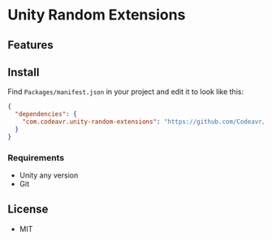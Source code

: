 Unity Random Extensions
===

## Features



## Install

Find `Packages/manifest.json` in your project and edit it to look like this:
```json
{
  "dependencies": {
    "com.codeavr.unity-random-extensions": "https://github.com/Codeavr/UnityRandomExtensions.git"
  }
}
```


### Requirements

* Unity any version
* Git

## License

* MIT
